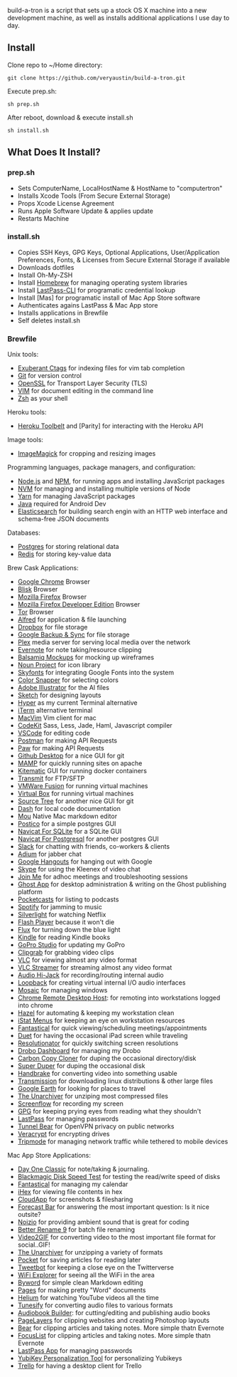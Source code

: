 build-a-tron is a script that sets up a stock OS X machine into a new development machine, as well as installs additional applications I use day to day.

## Install

Clone repo to ~/Home directory:

```
git clone https://github.com/veryaustin/build-a-tron.git
```

Execute prep.sh:

```
sh prep.sh
```

After reboot, download & execute install.sh

```
sh install.sh
```

## What Does It Install?

### prep.sh

* Sets ComputerName, LocalHostName & HostName to "computertron"
* Installs Xcode Tools (From Secure External Storage)
* Props Xcode License Agreement
* Runs Apple Software Update & applies update
* Restarts Machine

### install.sh

* Copies SSH Keys, GPG Keys, Optional Applications, User/Application Preferences, Fonts, & Licenses from Secure External Storage if available
* Downloads dotfiles
* Install Oh-My-ZSH
* Install [Homebrew] for managing operating system libraries
* Install [LastPass-CLI] for programatic credential lookup
* Install [Mas] for programatic install of Mac App Store software
* Authenticates agains LastPass & Mac App store
* Installs applications in Brewfile
* Self deletes install.sh

### Brewfile

Unix tools:

* [Exuberant Ctags] for indexing files for vim tab completion
* [Git] for version control
* [OpenSSL] for Transport Layer Security (TLS)
* [VIM] for document editing in the command line
* [Zsh] as your shell

Heroku tools:

* [Heroku Toolbelt] and [Parity] for interacting with the Heroku API

Image tools:

* [ImageMagick] for cropping and resizing images

Programming languages, package managers, and configuration:

* [Node.js] and [NPM], for running apps and installing JavaScript packages
* [NVM] for managing and installing multiple versions of Node
* [Yarn] for managing JavaScript packages
* [Java] required for Android Dev
* [Elasticsearch] for building search engin with an HTTP web interface and schema-free JSON documents

Databases:

* [Postgres] for storing relational data
* [Redis] for storing key-value data

Brew Cask Applications:

* [Google Chrome] Browser
* [Blisk] Browser
* [Mozilla Firefox] Browser
* [Mozilla Firefox Developer Edition] Browser
* [Tor] Browser
* [Alfred] for application & file launching
* [Dropbox] for file storage
* [Google Backup & Sync] for file storage
* [Plex] media server for serving local media over the network
* [Evernote] for note taking/resource clipping
* [Balsamiq Mockups] for mocking up wireframes
* [Noun Project] for icon library
* [Skyfonts] for integrating Google Fonts into the system
* [Color Snapper] for selecting colors
* [Adobe Illustrator] for the AI files
* [Sketch] for designing layouts
* [Hyper] as my current Terminal alternative
* [iTerm] alternative terminal
* [MacVim] Vim client for mac
* [CodeKit] Sass, Less, Jade, Haml, Javascript compiler
* [VSCode] for editing code
* [Postman] for making API Requests
* [Paw] for making API Requests
* [Github Desktop] for a nice GUI for git
* [MAMP] for quickly running sites on apache
* [Kitematic] GUI for running docker containers
* [Transmit] for FTP/SFTP
* [VMWare Fusion] for running virtual machines
* [Virtual Box] for running virtual machines
* [Source Tree] for another nice GUI for git
* [Dash] for local code documentation
* [Mou] Native Mac markdown editor
* [Postico] for a simple postgres GUI
* [Navicat For SQLite] for a SQLite GUI
* [Navicat For Postgresql] for another postgres GUI
* [Slack] for chatting with friends, co-workers & clients
* [Adium] for jabber chat
* [Google Hangouts] for hanging out with Google
* [Skype] for using the Kleenex of video chat
* [Join Me] for adhoc meetings and troubleshooting sessions
* [Ghost App] for desktop administration & writing on the Ghost publishing platform
* [Pocketcasts] for listing to podcasts
* [Spotify] for jamming to music
* [Silverlight] for watching Netflix
* [Flash Player] because it won't die
* [Flux] for turning down the blue light
* [Kindle] for reading Kindle books
* [GoPro Studio] for updating my GoPro
* [Clipgrab] for grabbing video clips
* [VLC] for viewing almost any video format
* [VLC Streamer] for streaming almost any video format
* [Audio Hi-Jack] for recording/routing internal audio
* [Loopback] for creating virtual internal I/O audio interfaces
* [Mosaic] for managing windows
* [Chrome Remote Desktop Host]: for remoting into workstations logged into chrome
* [Hazel] for automating & keeping my workstation clean
* [iStat Menus] for keeping an eye on workstation resources
* [Fantastical] for quick viewing/scheduling meetings/appointments
* [Duet] for having the occasional iPad screen while traveling
* [Resolutionator] for quickly switching screen resolutions
* [Drobo Dashboard] for managing my Drobo
* [Carbon Copy Cloner] for duping the occasional directory/disk
* [Super Duper] for duping the occasional disk
* [Handbrake] for converting video into something usable
* [Transmission] for downloading linux distributions & other large files
* [Google Earth] for looking for places to travel
* [The Unarchiver] for unziping most compressed files
* [Screenflow] for recording my screen
* [GPG] for keeping prying eyes from reading what they shouldn't
* [LastPass] for managing passwords
* [Tunnel Bear] for OpenVPN privacy on public networks
* [Veracrypt] for encrypting drives
* [Tripmode] for managing network traffic while tethered to mobile devices

Mac App Store Applications:

* [Day One Classic] for note/taking & journaling.
* [Blackmagic Disk Speed Test] for testing the read/write speed of disks
* [Fantastical] for managing my calendar
* [iHex] for viewing file contents in hex
* [CloudApp] for screenshots & filesharing
* [Forecast Bar] for answering the most important question: Is it nice outsite?
* [Noizio] for providing ambient sound that is great for coding
* [Better Rename 9] for batch file renaming
  <!-- * [Magnet] for managing windows on your machine -->
* [Video2GIF] for converting video to the most important file format for social..GIF!
* [The Unarchiver] for unzipping a variety of formats
* [Pocket] for saving articles for reading later
* [Tweetbot] for keeping a close eye on the Twitterverse
* [WiFi Explorer] for seeing all the WiFi in the area
* [Byword] for simple clean Markdown editing
* [Pages] for making pretty "Word" documents
* [Helium] for watching YouTube videos all the time
* [Tunesify] for converting audio files to various formats
* [Audiobook Builder]: for cutting/editing and publishing audio books
* [PageLayers] for clipping websites and creating Photoshop layouts
* [Bear] for clipping articles and taking notes. More simple thatn Evernote
* [FocusList] for clipping articles and taking notes. More simple thatn Evernote
* [LastPass App] for managing passwords
* [YubiKey Personalization Tool] for personalizing Yubikeys
* [Trello] for having a desktop client for Trello

[exuberant ctags]: http://ctags.sourceforge.net/
[heroku toolbelt]: https://toolbelt.heroku.com/
[homebrew]: http://brew.sh/
[imagemagick]: http://www.imagemagick.org/
[node.js]: http://nodejs.org/
[npm]: https://www.npmjs.org/
[postgres]: http://www.postgresql.org/
[git]: https://git-scm.com
[vim]: https://www.vim.org
[heroku toolbelt]: https://toolbelt.heroku.com/
[rbenv]: https://github.com/sstephenson/rbenv
[yarn]: https://yarnpkg.com/en/
[redis]: http://redis.io/
[openssl]: https://www.openssl.org/
[zsh]: http://www.zsh.org/
[google chrome]: https://www.google.com/chrome/
[blisk]: https://blisk.io/
[mozilla firefox]: https://www.mozilla.org/en-US/firefox/new/
[mozilla firefox developer edition]: https://www.mozilla.org/en-US/firefox/developer/
[tor]: https://www.torproject.org/projects/torbrowser.html
[alfred]: https://www.alfredapp.com/
[dropbox]: http://dropbox.com/
[google backup & sync]: https://www.google.com/drive/download/
[plex]: https://www.plex.tv/
[evernote]: http://www.evernote.com
[balsamiq mockups]: https://balsamiq.com/products/mockups/
[noun project]: https://thenounproject.com/
[skyfonts]: http://skyfonts.com/
[color snapper]: http://colorsnapper.com/
[adobe illustrator]: http://www.adobe.com/products/illustrator.html
[sketch]: https://www.sketchapp.com/
[hyper]: https://hyper.is/
[iterm]: https://www.iterm2.com/
[macvim]: https://github.com/b4winckler/macvim/releases
[codekit]: https://incident57.com/codekit/
[vscode]: https://code.visualstudio.com/
[postman]: https://www.getpostman.com/
[paw]: https://paw.cloud/
[github desktop]: https://desktop.github.com/
[mamp]: https://www.mamp.info/en/
[kitematic]: https://kitematic.com/
[transmit]: https://panic.com/transmit/
[vmware fusion]: https://www.vmware.com/products/fusion
[virtual box]: https://www.virtualbox.org/wiki/Downloads
[source tree]: https://www.sourcetreeapp.com/
[dash]: https://kapeli.com/dash
[java]: https://www.java.com/en/download/
[elasticsearch]: https://www.elastic.co/
[mou]: http://25.io/mou/
[nvm]: https://github.com/creationix/nvm
[postgres app]: http://postgresapp.com/
[postico]: https://eggerapps.at/postico/
[navicat for sqlite]: http://www.navicat.com/products/navicat-for-sqlite/
[navicat for postgresql]: http://www.navicat.com/products/navicat-for-postgresql/
[slack]: https://slack.com/
[adium]: https://adium.im/
[google hangouts]: http://hangouts.google.com/
[skype]: http://skype.com/
[join me]: http://join.me/
[ghost app]: https://ghost.org/downloads/
[pocketcasts]: http://www.shiftyjelly.com/pocketcasts/
[spotify]: http://www.spotify.com/
[silverlight]: https://www.microsoft.com/silverlight/
[flash player]: https://get.adobe.com/flashplayer/
[music manager]: https://play.google.com/music/listen?u=0#/manager/
[kindle]: https://itunes.apple.com/us/app/kindle/id405399194?mt=12
[gopro studio]: http://shop.gopro.com/softwareandapp/gopro-studio/GoPro-Studio.html
[clipgrab]: https://clipgrab.org/
[vlc]: http://www.videolan.org/vlc/index.html
[vlc streamer]: http://hobbyistsoftware.com/vlcstreamer
[chrome remote desktop host]: https://chrome.google.com/webstore/detail/chrome-remote-desktop/gbchcmhmhahfdphkhkmpfmihenigjmpp?hl=en
[hazel]: https://www.noodlesoft.com/hazel.php
[istat menus]: https://bjango.com/mac/istatmenus/
[fantastical]: https://flexibits.com/fantastical
[crashplan]: http://www.code42.com/crashplan/
[duet]: http://www.duetdisplay.com/
[resolutionator]: http://manytricks.com/resolutionator/
[drobo dashboard]: http://www.drobo.com/
[carbon copy cloner]: https://bombich.com/
[super duper]: http://www.shirt-pocket.com/SuperDuper/SuperDuperDescription.html
[handbrake]: https://handbrake.fr/
[transmission]: http://www.transmissionbt.com/
[google earth]: https://www.google.com/earth/
[the unarchiver]: http://unarchiver.c3.cx/
[screenflow]: http://www.telestream.net/screenflow/overview.htm
[gpg]: https://gpgtools.org/
[lastpass]: https://lastpass.com/
[lastpass-cli]: https://github.com/lastpass/lastpass-cli
[tunnel bear]: https://www.tunnelbear.com/
[flux]: https://justgetflux.com/
[tripmode]: http://tripmode.ch/
[audio hi-jack]: https://www.rogueamoeba.com/audiohijack/
[loopback]: https://www.rogueamoeba.com/loopback/
[mosaic]: https://lightpillar.com/mosaic.html
[veracrypt]: https://veracrypt.codeplex.com/
[tunnel bear]: https://www.tunnelbear.com/
[day one classic]: http://dayoneapp.com/
[blackmagic disk speed test]: https://itunes.apple.com/us/app/blackmagic-disk-speed-test/id425264550?mt=12
[fantastical]: https://flexibits.com/fantastical
[ihex]: https://itunes.apple.com/us/app/ihex-hex-editor/id909566003?mt=12
[cloudapp]: https://itunes.apple.com/us/app/cloudapp-capture-share-gifs-videos-screencasts/id417602904?mt=12
[forecast bar]: https://itunes.apple.com/us/app/forecast-bar-weather-radar-and-alerts/id982710545?mt=12
[noizio]: https://itunes.apple.com/us/app/noizio/id928871589?mt=12
[better rename 9]: https://itunes.apple.com/us/app/better-rename-9/id414209656?mt=12

<!-- [Magnet]: https://itunes.apple.com/us/app/magnet/id441258766?mt=12 -->

[video2gif]: https://itunes.apple.com/us/app/video2gif/id672062950?mt=12
[the unarchiver]: https://itunes.apple.com/us/app/the-unarchiver/id425424353?mt=12
[pocket]: https://itunes.apple.com/us/app/pocket/id568494494?mt=12
[tweetbot]: https://tapbots.com/tweetbot/mac/
[wifi explorer]: https://itunes.apple.com/us/app/wifi-explorer/id494803304?mt=12
[byword]: https://itunes.apple.com/us/app/byword/id420212497?mt=12
[pages]: https://itunes.apple.com/us/app/pages/id409201541?mt=12
[helium]: https://itunes.apple.com/us/app/helium/id1054607607?mt=12
[tunesify]: https://itunes.apple.com/us/app/tunesify/id412675054?mt=12
[audiobook builder]: https://itunes.apple.com/us/app/audiobook-builder/id406226796?mt=12
[pagelayers]: https://itunes.apple.com/us/app/page-layers-website-screenshots-with-layers/id437835477?mt=12
[bear]: https://itunes.apple.com/us/app/bear-beautiful-writing-app-for-notes-and-prose/id1091189122?mt=12
[focuslist]: https://itunes.apple.com/us/app/focuslist-focus-timer-and-daily-planner/id1086877679?mt=12
[lastpass app]: https://itunes.apple.com/us/app/lastpass-password-manager-and-secure-vault/id926036361?mt=12
[yubikey personalization tool]: https://itunes.apple.com/us/app/yubikey-personalization-tool/id638161122?mt=12
[trello]: https://itunes.apple.com/us/app/trello/id1278508951?mt=12
